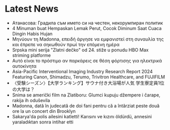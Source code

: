 # Latest News
-  Атанасова: Градила съм името си на честен, некорумпиран политик
-  4 Minuman buat Hempaskan Lemak Perut, Cocok Diminum Saat Cuaca Dingin Habis Hujan
-  Μηνύουν τη Madonna, επειδή άργησε να εμφανιστεί στη συναυλία της και έπρεπε να σηκωθούν πρωί την επόμενη ημέρα
-  Srpska mini serija "Zlatni dečko" od 24. stiže u ponudu HBO Max striming platforme
-  Αυτό είναι το πρόστιμο αν παρκάρεις σε θέση φόρτισης για ηλεκτρικά αυτοκίνητα
-  Asia-Pacific Interventional Imaging Industry Research Report 2024 Featuring Canon, Shimadzu, Terumo, Trivitron Healthcare, and FUJIFILM
-  〈受験シーズン〉【大学ランキング】サウナ付き大浴場が人気 学生寮定員1位の大学は？
-  Snima se američki film na Zlatiboru: Glumci kupuju džempere i čarape, rakija ih oduševila
-  Madonna, dată în judecată de doi fani pentru că a întârziat peste două ore la un concert din Brooklyn
-  Sakarya'da polis ailesini katletti! Karısını ve kızını öldürdü, annesini yaraladıktan sonra intihar etti

